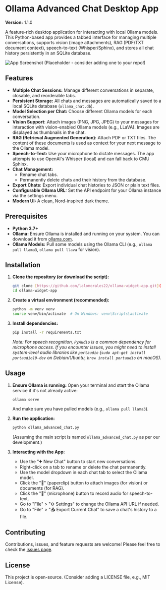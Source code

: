 # Ollama Advanced Chat Desktop App

**Version:** 1.1.0

A feature-rich desktop application for interacting with local Ollama models. This Python-based app provides a tabbed interface for managing multiple conversations, supports vision (image attachments), RAG (PDF/TXT document context), speech-to-text (Whisper/Sphinx), and stores all chat history persistently in an SQLite database.

![App Screenshot (Placeholder - consider adding one to your repo!)](https://placehold.co/600x400/2E3440/ECEFF4?text=Ollama+App+Screenshot)

## Features

* **Multiple Chat Sessions:** Manage different conversations in separate, closable, and reorderable tabs.
* **Persistent Storage:** All chats and messages are automatically saved to a local SQLite database (`ollama_chat.db`).
* **Model Selection per Chat:** Choose different Ollama models for each conversation.
* **Vision Support:** Attach images (PNG, JPG, JPEG) to your messages for interaction with vision-enabled Ollama models (e.g., LLaVA). Images are displayed as thumbnails in the chat.
* **RAG (Retrieval Augmented Generation):** Attach PDF or TXT files. The content of these documents is used as context for your next message to the Ollama model.
* **Speech-to-Text:** Use your microphone to dictate messages. The app attempts to use OpenAI's Whisper (local) and can fall back to CMU Sphinx.
* **Chat Management:**
    * Rename chat tabs.
    * Permanently delete chats and their history from the database.
* **Export Chats:** Export individual chat histories to JSON or plain text files.
* **Configurable Ollama URL:** Set the API endpoint for your Ollama instance via the settings menu.
* **Modern UI:** A clean, Nord-inspired dark theme.

## Prerequisites

* **Python 3.7+**
* **Ollama:** Ensure Ollama is installed and running on your system. You can download it from [ollama.com](https://ollama.com/).
* **Ollama Models:** Pull some models using the Ollama CLI (e.g., `ollama pull llama3`, `ollama pull llava` for vision).

## Installation

1.  **Clone the repository (or download the script):**
    ```bash
    git clone [https://github.com/lalomorales22/ollama-widget-app.git](https://github.com/lalomorales22/ollama-widget-app.git)
    cd ollama-widget-app
    ```

2.  **Create a virtual environment (recommended):**
    ```bash
    python -m venv venv
    source venv/bin/activate  # On Windows: venv\Scripts\activate
    ```

3.  **Install dependencies:**
    ```bash
    pip install -r requirements.txt
    ```
    *Note: For speech recognition, `PyAudio` is a common dependency for microphone access. If you encounter issues, you might need to install system-level audio libraries like `portaudio` (`sudo apt-get install portaudio19-dev` on Debian/Ubuntu, `brew install portaudio` on macOS).*

## Usage

1.  **Ensure Ollama is running:**
    Open your terminal and start the Ollama service if it's not already active:
    ```bash
    ollama serve
    ```
    And make sure you have pulled models (e.g., `ollama pull llama3`).

2.  **Run the application:**
    ```bash
    python ollama_advanced_chat.py
    ```
    (Assuming the main script is named `ollama_advanced_chat.py` as per our development.)

3.  **Interacting with the App:**
    * Use the "➕ New Chat" button to start new conversations.
    * Right-click on a tab to rename or delete the chat permanently.
    * Use the model dropdown in each chat tab to select the Ollama model.
    * Click the "📎" (paperclip) button to attach images (for vision) or documents (for RAG).
    * Click the "🎤" (microphone) button to record audio for speech-to-text.
    * Go to "File" > "⚙️ Settings" to change the Ollama API URL if needed.
    * Go to "File" > "📤 Export Current Chat" to save a chat's history to a file.

## Contributing

Contributions, issues, and feature requests are welcome! Please feel free to check the [issues page](https://github.com/lalomorales22/ollama-widget-app/issues).

## License

This project is open-source. (Consider adding a LICENSE file, e.g., MIT License).
